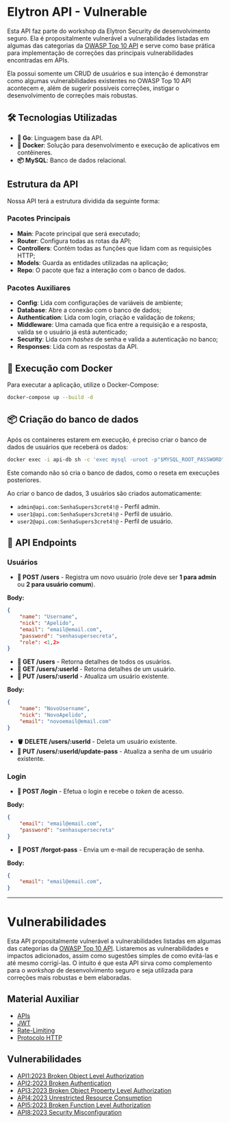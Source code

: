 # Elytron API - Vulnerable

Esta API faz parte do workshop da Elytron Security de desenvolvimento seguro. Ela é propositalmente vulnerável a vulnerabilidades listadas em algumas das categorias da [OWASP Top 10 API](https://owasp.org/API-Security/editions/2023/en/0x11-t10/) e serve como base prática para implementação de correções das principais vulnerabilidades encontradas em APIs. 

Ela possui somente um CRUD de usuários e sua intenção é demonstrar como algumas vulnerabilidades existentes no OWASP Top 10 API acontecem e, além de sugerir possíveis correções, instigar o desenvolvimento de correções mais robustas.

## 🛠 Tecnologias Utilizadas

- **🔵 Go**: Linguagem base da API.
- **🐳 Docker**: Solução para desenvolvimento e execução de aplicativos em contêineres.
- **📦 MySQL**: Banco de dados relacional.

## Estrutura da API

Nossa API terá a estrutura dividida da seguinte forma:

### Pacotes Principais

- **Main**: Pacote principal que será executado;
- **Router**: Configura todas as rotas da API;
- **Controllers**: Contém todas as funções que lidam com as requisições HTTP;
- **Models**: Guarda as entidades utilizadas na aplicação;
- **Repo**: O pacote que faz a interação com o banco de dados.


### Pacotes Auxiliares

- **Config**: Lida com configurações de variáveis de ambiente;
- **Database**: Abre a conexão com o banco de dados;
- **Authentication**: Lida com login, criação e validação de *tokens*;
- **Middleware**: Uma camada que fica entre a requisição e a resposta, valida se o usuário já está autenticado;
- **Security**: Lida com *hashes* de senha e valida a autenticação no banco;
- **Responses**: Lida com as respostas da API.

## 🐳 Execução com Docker

Para executar a aplicação, utilize o Docker-Compose:

```bash
docker-compose up --build -d
```

## 📦 Criação do banco de dados

Após os containeres estarem em execução, é preciso criar o banco de dados de usuários que receberá os dados:

```bash
docker exec -i api-db sh -c 'exec mysql -uroot -p"$MYSQL_ROOT_PASSWORD"' < sql/sql.sql
```

Este comando não só cria o banco de dados, como o reseta em execuções posteriores.

Ao criar o banco de dados, 3 usuários são criados automaticamente:

- `admin@api.com:SenhaSupers3cret4!@` - Perfil admin.
- `user1@api.com:SenhaSupers3cret4!@` - Perfil de usuário.
- `user2@api.com:SenhaSupers3cret4!@` - Perfil de usuário.


## 📡 API Endpoints

### Usuários

- **📝 POST /users** - Registra um novo usuário (role deve ser **1 para admin** ou **2 para usuário comum**).

**Body:**

```json
{
    "name": "Username",
    "nick": "Apelido",
    "email": "email@email.com",
    "password": "senhasupersecreta",
    "role": <1,2>
}
```

- **👀 GET /users** - Retorna detalhes de todos os usuários.
- **👀 GET /users/:userId** - Retorna detalhes de um usuário.
- **🔧 PUT /users/:userId** - Atualiza um usuário existente.

**Body:**

```json
{
    "name": "NovoUsername",
    "nick": "NovoApelido",
    "email": "novoemail@email.com"
}
```

- **🪣 DELETE /users/:userId** - Deleta um usuário existente.
- **🔧 PUT /users/:userId/update-pass** - Atualiza a senha de um usuário existente.

### Login

- **📝 POST /login** - Efetua o login e recebe o *token* de acesso.

**Body:**

```json
{
    "email": "email@email.com",
    "password": "senhasupersecreta"
}
```

- **📝 POST /forgot-pass** - Envia um e-mail de recuperação de senha.

**Body:**

```json
{
    "email": "email@email.com",
}
```


---

# Vulnerabilidades

Esta API propositalmente vulnerável a vulnerabilidades listadas em algumas das categorias da [OWASP Top 10 API](https://owasp.org/API-Security/editions/2023/en/0x11-t10/). Listaremos as vulnerabilidades e impactos adicionados, assim como sugestões simples de como evitá-las e até mesmo corrigí-las. O intuito é que esta API sirva como complemento para o *workshop* de desenvolvimento seguro e seja utilizada para correções mais robustas e bem elaboradas.

## Material Auxiliar

- [APIs](docs/base/APIs#apis)
- [JWT](docs/base/JWT#jwt)
- [Rate-Limiting](docs/base/Rate-Limit#rate-limiting)
- [Protocolo HTTP](docs/base/Protocolo-HTTP#protocolo-http)

## Vulnerabilidades

- [API1:2023 Broken Object Level Authorization](docs/API01-2023/)
- [API2:2023 Broken Authentication](docs/API02-2023/)
- [API3:2023 Broken Object Property Level Authorization](docs/API03-2023/)
- [API4:2023 Unrestricted Resource Consumption](docs/API04-2023/)
- [API5:2023 Broken Function Level Authorization](docs/API05-2023/)
- [API8:2023 Security Misconfiguration](docs/API08-2023/)
